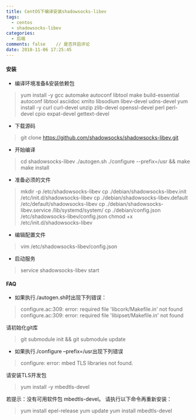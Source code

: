 ```yaml
---
title: CentOS下编译安装shadowsocks-libev
tags:
  - centos
  - shadowsocks-libev
categories:
  - 后端
comments: false    // 是否开启评论
date: 2018-11-06 17:25:45
---
```

####  安装

- 编译环境准备&安装依赖包

> yum install -y gcc automake autoconf libtool make build-essential autoconf libtool  asciidoc xmlto libsodium libev-devel  udns-devel
  yum install -y curl curl-devel unzip zlib-devel openssl-devel perl perl-devel cpio expat-devel gettext-devel
- 下载源码

> git clone https://github.com/shadowsocks/shadowsocks-libev.git

- 开始编译

> cd shadowsocks-libev
  ./autogen.sh
  ./configure --prefix=/usr && make
  make install
  
- 准备必须的文件

> mkdir -p /etc/shadowsocks-libev
  cp ./debian/shadowsocks-libev.init /etc/init.d/shadowsocks-libev
  cp ./debian/shadowsocks-libev.default /etc/default/shadowsocks-libev
  cp ./debian/shadowsocks-libev.service /lib/systemd/system/
  cp ./debian/config.json /etc/shadowsocks-libev/config.json
  chmod +x /etc/init.d/shadowsocks-libev
  
- 编辑配置文件
    
> vim /etc/shadowsocks-libev/config.json

- 启动服务

> service shadowsocks-libev start

#### FAQ

- 如果执行./autogen.sh时出现下列错误：

> configure.ac:309: error: required file 'libcork/Makefile.in' not found
  configure.ac:309: error: required file 'libipset/Makefile.in' not found

请初始化git库

> git submodule init && git submodule update

- 如果执行./configure –prefix=/usr出现下列错误

> configure: error: mbed TLS libraries not found.

请安装TLS开发包

> yum install -y mbedtls-devel

若提示：没有可用软件包 mbedtls-devel。
请执行以下命令再重新安装：

> yum install epel-release
  yum update
  yum install mbedtls-devel

